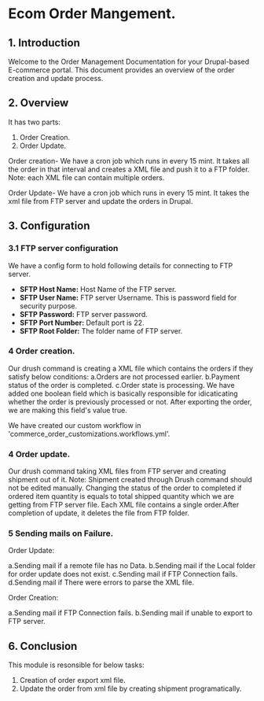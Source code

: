 # Ecom Order Mangement.

## 1. Introduction

Welcome to the Order Management Documentation for your Drupal-based E-commerce portal. This document provides an overview of the order creation and update process.

## 2. Overview

It has two parts:
1. Order Creation.
2. Order Update.

Order creation- We have a cron job which runs in every 15 mint. It takes all the order in that interval and creates a XML file and push it to a FTP folder. Note: each XML file can contain multiple orders.

Order Update- We have a cron job which runs in every 15 mint. It takes the xml file from FTP server and update the orders in Drupal.

## 3. Configuration

### 3.1 FTP server configuration

We have a config form to hold following details for connecting to FTP server.

- **SFTP Host Name:** Host Name of the FTP server.
- **SFTP User Name:** FTP server Username. This is password field for security purpose.
- **SFTP Password:** FTP server password.
- **SFTP Port Number:** Default port is 22.
- **SFTP Root Folder:** The folder name of FTP server.


### 4 Order creation.

Our drush command is creating a XML file which contains the orders if they satisfy below conditions:
   a.Orders are not processed earlier.
   b.Payment status of the order is completed.
   c.Order state is processing.
We have added one boolean field which is basically responsible for idicaticating whether the order is previously processed or not. After exporting the order, we are making this field's value true.

We have created our custom workflow in 'commerce_order_customizations.workflows.yml'.

### 4 Order update.

Our drush command taking XML files from FTP server and creating shipment out of it.
Note: Shipment created through Drush command should not be edited manually.
Changing the status of the order to completed if ordered item quantity is equals to total shipped quantity which we are getting from FTP server file.
Each XML file contains a single order.After completion of update, it deletes the file from FTP folder.

### 5 Sending mails on Failure.

Order Update:

a.Sending mail if a remote file has no Data.
b.Sending mail if the Local folder for order update does not exist.
c.Sending mail if FTP Connection fails.
d.Sending mail if There were errors to parse the XML file.

Order Creation:

a.Sending mail if FTP Connection fails.
b.Sending mail if unable to export to FTP server.

## 6. Conclusion

This module is resonsible for below tasks:

1. Creation of order export xml file.
2. Update the order from xml file by creating shipment programatically.

